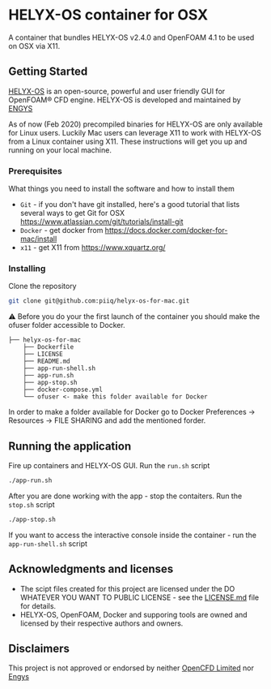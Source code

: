 # HELYX-OS container for OSX

A container that bundles HELYX-OS v2.4.0 and OpenFOAM 4.1 to be used on OSX via X11.

## Getting Started

[HELYX-OS](http://engys.com/products/helyx-os) is an open-source, powerful and user friendly GUI for OpenFOAM® CFD engine. HELYX-OS is developed and maintained by [ENGYS](http://engys.com/)

As of now (Feb 2020) precompiled binaries for HELYX-OS are only available for Linux users. Luckily Mac users can leverage X11 to work with HELYX-OS from a Linux container using X11. These instructions will get you up and running on your local machine.

### Prerequisites

What things you need to install the software and how to install them


- `Git` - if you don't have git installed, here's a good tutorial that lists several ways to get Git for OSX https://www.atlassian.com/git/tutorials/install-git
- `Docker` - get docker from https://docs.docker.com/docker-for-mac/install
- `x11` - get X11 from https://www.xquartz.org/


### Installing
Clone the repository

```bash
git clone git@github.com:piiq/helyx-os-for-mac.git
```

⚠️ Before you do your the first launch of the container you should make the ofuser folder accessible to Docker.

```
├── helyx-os-for-mac
    ├── Dockerfile
    ├── LICENSE
    ├── README.md
    ├── app-run-shell.sh
    ├── app-run.sh
    ├── app-stop.sh
    ├── docker-compose.yml
    └── ofuser <- make this folder available for Docker
```

In order to make a folder available for Docker go to Docker Preferences -> Resources -> FILE SHARING and add the mentioned forder.

## Running the application

Fire up containers and HELYX-OS GUI. Run the `run.sh` script

```bash
./app-run.sh
```

After you are done working with the app - stop the contaiters. Run the `stop.sh` script

```bash
./app-stop.sh
```

If you want to access the interactive console inside the container - run the `app-run-shell.sh` script
## Acknowledgments and licenses

* The scipt files created for this project are licensed under the DO WHATEVER YOU WANT TO PUBLIC LICENSE - see the [LICENSE.md](LICENSE.md) file for details.
* HELYX-OS, OpenFOAM, Docker and supporing tools are owned and licensed by their respective authors and owners.

## Disclaimers
This project is not approved or endorsed by neither [OpenCFD Limited](https://www.openfoam.com) nor [Engys](http://engys.com/)
